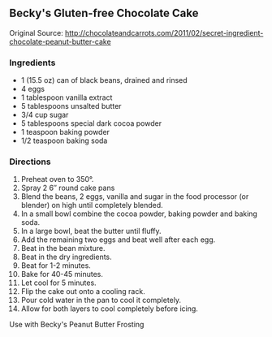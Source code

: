 Becky's Gluten-free Chocolate Cake
----------------------------------
Original Source: http://chocolateandcarrots.com/2011/02/secret-ingredient-chocolate-peanut-butter-cake

### Ingredients
* 1 (15.5 oz) can of black beans, drained and rinsed
* 4 eggs
* 1 tablespoon vanilla extract
* 5 tablespoons unsalted butter
* 3/4 cup sugar
* 5 tablespoons special dark cocoa powder
* 1 teaspoon baking powder
* 1/2 teaspoon baking soda

### Directions
1. Preheat oven to 350°.
2. Spray 2 6″ round cake pans
3. Blend the beans, 2 eggs, vanilla and sugar in the food processor (or blender) on high until completely blended.
4. In a small bowl combine the cocoa powder, baking powder and baking soda.
5. In a large bowl, beat the butter until fluffy.
6. Add the remaining two eggs and beat well after each egg.
7. Beat in the bean mixture.
8. Beat in the dry ingredients.
9. Beat for 1-2 minutes.
10. Bake for 40-45 minutes.
11. Let cool for 5 minutes.
12. Flip the cake out onto a cooling rack.
13. Pour cold water in the pan to cool it completely.
14. Allow for both layers to cool completely before icing.

Use with Becky's Peanut Butter Frosting
